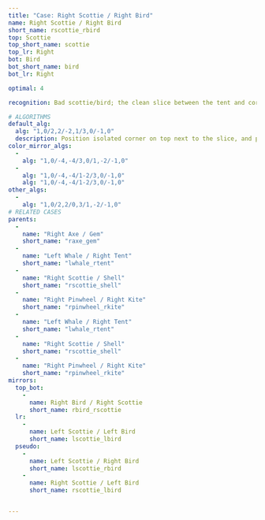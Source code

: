 ```yaml
---
title: "Case: Right Scottie / Right Bird"
name: Right Scottie / Right Bird
short_name: rscottie_rbird
top: Scottie
top_short_name: scottie
top_lr: Right
bot: Bird
bot_short_name: bird
bot_lr: Right

optimal: 4

recognition: Bad scottie/bird; the clean slice between the tent and corner on top preserves squareshape when preserving the kite on bottom.

# ALGORITHMS
default_alg:
  alg: "1,0/2,2/-2,1/3,0/-1,0"
  description: Position isolated corner on top next to the slice, and preserve D kite in DL; first move trades isolated corner on top with isolated edge on bottom to make axe/gem.
color_mirror_algs:
  -
    alg: "1,0/-4,-4/3,0/1,-2/-1,0"
  -
    alg: "1,0/-4,-4/1-2/3,0/-1,0"
    alg: "1,0/-4,-4/1-2/3,0/-1,0"
other_algs:
  -
    alg: "1,0/2,2/0,3/1,-2/-1,0"
# RELATED CASES
parents:
  -
    name: "Right Axe / Gem"
    short_name: "raxe_gem"
  -
    name: "Left Whale / Right Tent"
    short_name: "lwhale_rtent"
  -
    name: "Right Scottie / Shell"
    short_name: "rscottie_shell"
  -
    name: "Right Pinwheel / Right Kite"
    short_name: "rpinwheel_rkite"
  -
    name: "Left Whale / Right Tent"
    short_name: "lwhale_rtent"
  -
    name: "Right Scottie / Shell"
    short_name: "rscottie_shell"
  -
    name: "Right Pinwheel / Right Kite"
    short_name: "rpinwheel_rkite"
mirrors:
  top_bot:
    -
      name: Right Bird / Right Scottie
      short_name: rbird_rscottie
  lr:
    -
      name: Left Scottie / Left Bird
      short_name: lscottie_lbird
  pseudo:
    -
      name: Left Scottie / Right Bird
      short_name: lscottie_rbird
    -
      name: Right Scottie / Left Bird
      short_name: rscottie_lbird


---
```


